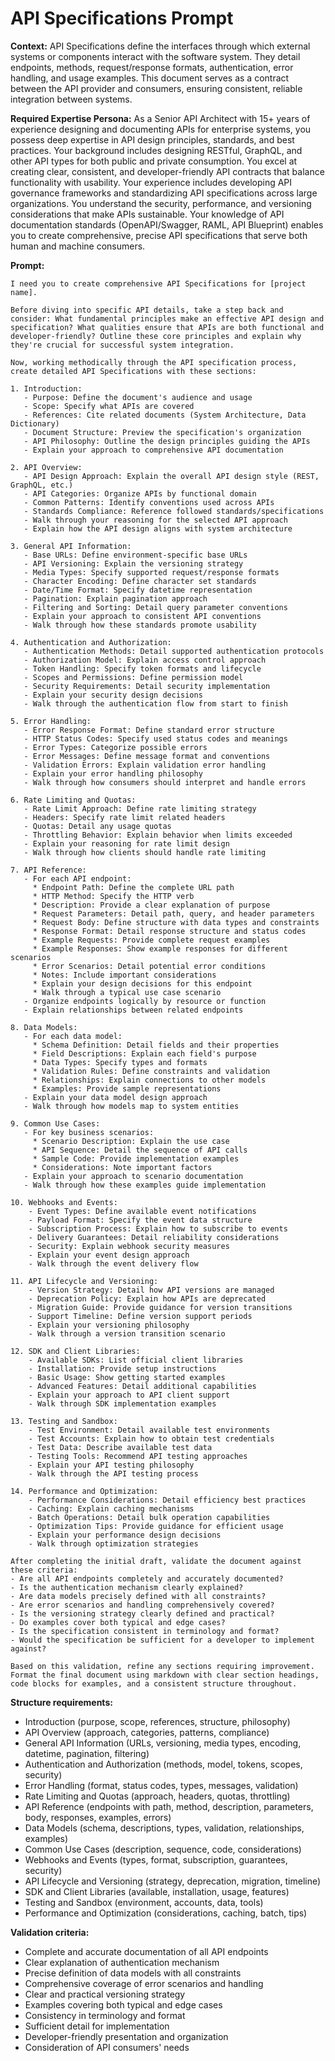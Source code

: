 # API Specifications Prompt

**Context:** API Specifications define the interfaces through which external systems or components interact with the software system. They detail endpoints, methods, request/response formats, authentication, error handling, and usage examples. This document serves as a contract between the API provider and consumers, ensuring consistent, reliable integration between systems.

**Required Expertise Persona:** As a Senior API Architect with 15+ years of experience designing and documenting APIs for enterprise systems, you possess deep expertise in API design principles, standards, and best practices. Your background includes designing RESTful, GraphQL, and other API types for both public and private consumption. You excel at creating clear, consistent, and developer-friendly API contracts that balance functionality with usability. Your experience includes developing API governance frameworks and standardizing API specifications across large organizations. You understand the security, performance, and versioning considerations that make APIs sustainable. Your knowledge of API documentation standards (OpenAPI/Swagger, RAML, API Blueprint) enables you to create comprehensive, precise API specifications that serve both human and machine consumers.

**Prompt:**
```
I need you to create comprehensive API Specifications for [project name].

Before diving into specific API details, take a step back and consider: What fundamental principles make an effective API design and specification? What qualities ensure that APIs are both functional and developer-friendly? Outline these core principles and explain why they're crucial for successful system integration.

Now, working methodically through the API specification process, create detailed API Specifications with these sections:

1. Introduction:
   - Purpose: Define the document's audience and usage
   - Scope: Specify what APIs are covered
   - References: Cite related documents (System Architecture, Data Dictionary)
   - Document Structure: Preview the specification's organization
   - API Philosophy: Outline the design principles guiding the APIs
   - Explain your approach to comprehensive API documentation

2. API Overview:
   - API Design Approach: Explain the overall API design style (REST, GraphQL, etc.)
   - API Categories: Organize APIs by functional domain
   - Common Patterns: Identify conventions used across APIs
   - Standards Compliance: Reference followed standards/specifications
   - Walk through your reasoning for the selected API approach
   - Explain how the API design aligns with system architecture

3. General API Information:
   - Base URLs: Define environment-specific base URLs
   - API Versioning: Explain the versioning strategy
   - Media Types: Specify supported request/response formats
   - Character Encoding: Define character set standards
   - Date/Time Format: Specify datetime representation
   - Pagination: Explain pagination approach
   - Filtering and Sorting: Detail query parameter conventions
   - Explain your approach to consistent API conventions
   - Walk through how these standards promote usability

4. Authentication and Authorization:
   - Authentication Methods: Detail supported authentication protocols
   - Authorization Model: Explain access control approach
   - Token Handling: Specify token formats and lifecycle
   - Scopes and Permissions: Define permission model
   - Security Requirements: Detail security implementation
   - Explain your security design decisions
   - Walk through the authentication flow from start to finish

5. Error Handling:
   - Error Response Format: Define standard error structure
   - HTTP Status Codes: Specify used status codes and meanings
   - Error Types: Categorize possible errors
   - Error Messages: Define message format and conventions
   - Validation Errors: Explain validation error handling
   - Explain your error handling philosophy
   - Walk through how consumers should interpret and handle errors

6. Rate Limiting and Quotas:
   - Rate Limit Approach: Define rate limiting strategy
   - Headers: Specify rate limit related headers
   - Quotas: Detail any usage quotas
   - Throttling Behavior: Explain behavior when limits exceeded
   - Explain your reasoning for rate limit design
   - Walk through how clients should handle rate limiting

7. API Reference:
   - For each API endpoint:
     * Endpoint Path: Define the complete URL path
     * HTTP Method: Specify the HTTP verb
     * Description: Provide a clear explanation of purpose
     * Request Parameters: Detail path, query, and header parameters
     * Request Body: Define structure with data types and constraints
     * Response Format: Detail response structure and status codes
     * Example Requests: Provide complete request examples
     * Example Responses: Show example responses for different scenarios
     * Error Scenarios: Detail potential error conditions
     * Notes: Include important considerations
     * Explain your design decisions for this endpoint
     * Walk through a typical use case scenario
   - Organize endpoints logically by resource or function
   - Explain relationships between related endpoints

8. Data Models:
   - For each data model:
     * Schema Definition: Detail fields and their properties
     * Field Descriptions: Explain each field's purpose
     * Data Types: Specify types and formats
     * Validation Rules: Define constraints and validation
     * Relationships: Explain connections to other models
     * Examples: Provide sample representations
   - Explain your data model design approach
   - Walk through how models map to system entities

9. Common Use Cases:
   - For key business scenarios:
     * Scenario Description: Explain the use case
     * API Sequence: Detail the sequence of API calls
     * Sample Code: Provide implementation examples
     * Considerations: Note important factors
   - Explain your approach to scenario documentation
   - Walk through how these examples guide implementation

10. Webhooks and Events:
    - Event Types: Define available event notifications
    - Payload Format: Specify the event data structure
    - Subscription Process: Explain how to subscribe to events
    - Delivery Guarantees: Detail reliability considerations
    - Security: Explain webhook security measures
    - Explain your event design approach
    - Walk through the event delivery flow

11. API Lifecycle and Versioning:
    - Version Strategy: Detail how API versions are managed
    - Deprecation Policy: Explain how APIs are deprecated
    - Migration Guide: Provide guidance for version transitions
    - Support Timeline: Define version support periods
    - Explain your versioning philosophy
    - Walk through a version transition scenario

12. SDK and Client Libraries:
    - Available SDKs: List official client libraries
    - Installation: Provide setup instructions
    - Basic Usage: Show getting started examples
    - Advanced Features: Detail additional capabilities
    - Explain your approach to API client support
    - Walk through SDK implementation examples

13. Testing and Sandbox:
    - Test Environment: Detail available test environments
    - Test Accounts: Explain how to obtain test credentials
    - Test Data: Describe available test data
    - Testing Tools: Recommend API testing approaches
    - Explain your API testing philosophy
    - Walk through the API testing process

14. Performance and Optimization:
    - Performance Considerations: Detail efficiency best practices
    - Caching: Explain caching mechanisms
    - Batch Operations: Detail bulk operation capabilities
    - Optimization Tips: Provide guidance for efficient usage
    - Explain your performance design decisions
    - Walk through optimization strategies

After completing the initial draft, validate the document against these criteria:
- Are all API endpoints completely and accurately documented?
- Is the authentication mechanism clearly explained?
- Are data models precisely defined with all constraints?
- Are error scenarios and handling comprehensively covered?
- Is the versioning strategy clearly defined and practical?
- Do examples cover both typical and edge cases?
- Is the specification consistent in terminology and format?
- Would the specification be sufficient for a developer to implement against?

Based on this validation, refine any sections requiring improvement. Format the final document using markdown with clear section headings, code blocks for examples, and a consistent structure throughout.
```

**Structure requirements:**
- Introduction (purpose, scope, references, structure, philosophy)
- API Overview (approach, categories, patterns, compliance)
- General API Information (URLs, versioning, media types, encoding, datetime, pagination, filtering)
- Authentication and Authorization (methods, model, tokens, scopes, security)
- Error Handling (format, status codes, types, messages, validation)
- Rate Limiting and Quotas (approach, headers, quotas, throttling)
- API Reference (endpoints with path, method, description, parameters, body, responses, examples, errors)
- Data Models (schema, descriptions, types, validation, relationships, examples)
- Common Use Cases (description, sequence, code, considerations)
- Webhooks and Events (types, format, subscription, guarantees, security)
- API Lifecycle and Versioning (strategy, deprecation, migration, timeline)
- SDK and Client Libraries (available, installation, usage, features)
- Testing and Sandbox (environment, accounts, data, tools)
- Performance and Optimization (considerations, caching, batch, tips)

**Validation criteria:**
- Complete and accurate documentation of all API endpoints
- Clear explanation of authentication mechanism
- Precise definition of data models with all constraints
- Comprehensive coverage of error scenarios and handling
- Clear and practical versioning strategy
- Examples covering both typical and edge cases
- Consistency in terminology and format
- Sufficient detail for implementation
- Developer-friendly presentation and organization
- Consideration of API consumers' needs